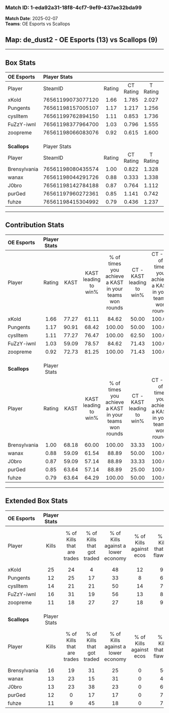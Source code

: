 ### Match ID: 1-eda92a31-18f8-4cf7-9ef9-437ae32bda99  
**Match Date**: 2025-02-07  
**Teams**: OE Esports vs Scallops  

## **Map**: de_dust2 - OE Esports (13) vs Scallops (9)  
---  

## Box Stats  

| **OE Esports** | Player Stats      |        |           |          |       |       |       |         |        |      |     |
| :- | :- | :-: | :-: | :-: | :-: | :-: | :-: | :-: | :-: | :-: | :-: |
| Player         | SteamID           | Rating | CT Rating | T Rating | KAST  |  ADR  | Kills | Assists | Deaths | K/D  | HS% |
| xKold          | 76561199073077120 |  1.66  |   1.785   |  2.027   | 77.27 | 103.0 |  25   |    3    |   12   | 2.08 | 28  |
| Pungents       | 76561198157005107 |  1.17  |   1.217   |  1.256   | 90.91 | 70.0  |  12   |    8    |   12   | 1.00 | 66  |
| cysIItem       | 76561199762894150 |  1.11  |   0.853   |  1.736   | 77.27 | 83.9  |  14   |    7    |   15   | 0.93 | 64  |
| FuZzY-iwnl     | 76561198377964700 |  1.03  |   0.796   |  1.555   | 59.09 | 66.6  |  16   |    2    |   13   | 1.23 | 43  |
| zoopreme       | 76561198066083076 |  0.92  |   0.615   |  1.600   | 72.73 | 61.6  |  11   |   13    |   15   | 0.73 | 63  |
|                |                   |        |           |          |       |       |       |         |        |      |     |
|                |                   |        |           |          |       |       |       |         |        |      |     |
|                |                   |        |           |          |       |       |       |         |        |      |     |
| **Scallops**   | Player Stats      |        |           |          |       |       |       |         |        |      |     |
| Player         | SteamID           | Rating | CT Rating | T Rating | KAST  |  ADR  | Kills | Assists | Deaths | K/D  | HS% |
| Brensylvania   | 76561198080435574 |  1.00  |   0.822   |  1.328   | 68.18 | 67.6  |  16   |    2    |   17   | 0.94 | 43  |
| wanax          | 76561198044291726 |  0.88  |   0.333   |  1.338   | 59.09 | 73.9  |  13   |    6    |   16   | 0.81 | 76  |
| J0bro          | 76561198142784188 |  0.87  |   0.764   |  1.112   | 59.09 | 71.0  |  13   |    1    |   15   | 0.87 | 53  |
| purGed         | 76561197960272361 |  0.85  |   1.141   |  0.742   | 63.64 | 59.2  |  12   |    6    |   15   | 0.80 | 50  |
| fuhze          | 76561198415304992 |  0.79  |   0.436   |  1.237   | 63.64 | 64.4  |  11   |    9    |   17   | 0.65 | 72  |
---  

## Contribution Stats  

| **OE Esports** | Player Stats |       |                      |                                                        |                           |                                                             |                          |                                                            |
| :- | :-: | :-: | :-: | :-: | :-: | :-: | :-: | :-: |
| Player         |    Rating    | KAST  | KAST leading to win% | % of times you achieve a KAST in your teams won rounds | CT - KAST leading to win% | CT - % of times you achieve a KAST in your teams won rounds | T - KAST leading to win% | T - % of times you achieve a KAST in your teams won rounds |
| xKold          |     1.66     | 77.27 |        61.11         |                         84.62                          |           50.00           |                           100.00                            |          75.00           |                           75.00                            |
| Pungents       |     1.17     | 90.91 |        68.42         |                         100.00                         |           50.00           |                           100.00                            |          88.89           |                           100.00                           |
| cysIItem       |     1.11     | 77.27 |        76.47         |                         100.00                         |           62.50           |                           100.00                            |          88.89           |                           100.00                           |
| FuZzY-iwnl     |     1.03     | 59.09 |        78.57         |                         84.62                          |           71.43           |                           100.00                            |          85.71           |                           75.00                            |
| zoopreme       |     0.92     | 72.73 |        81.25         |                         100.00                         |           71.43           |                           100.00                            |          88.89           |                           100.00                           |
|                |              |       |                      |                                                        |                           |                                                             |                          |                                                            |
|                |              |       |                      |                                                        |                           |                                                             |                          |                                                            |
|                |              |       |                      |                                                        |                           |                                                             |                          |                                                            |
| **Scallops**   | Player Stats |       |                      |                                                        |                           |                                                             |                          |                                                            |
| Player         |    Rating    | KAST  | KAST leading to win% | % of times you achieve a KAST in your teams won rounds | CT - KAST leading to win% | CT - % of times you achieve a KAST in your teams won rounds | T - KAST leading to win% | T - % of times you achieve a KAST in your teams won rounds |
| Brensylvania   |     1.00     | 68.18 |        60.00         |                         100.00                         |           33.33           |                           100.00                            |          77.78           |                           100.00                           |
| wanax          |     0.88     | 59.09 |        61.54         |                         88.89                          |           50.00           |                           100.00                            |          66.67           |                           85.71                            |
| J0bro          |     0.87     | 59.09 |        57.14         |                         88.89                          |           33.33           |                           100.00                            |          75.00           |                           85.71                            |
| purGed         |     0.85     | 63.64 |        57.14         |                         88.89                          |           25.00           |                           100.00                            |          100.00          |                           85.71                            |
| fuhze          |     0.79     | 63.64 |        64.29         |                         100.00                         |           50.00           |                           100.00                            |          70.00           |                           100.00                           |
---  

## Extended Box Stats  

| **OE Esports** | Player Stats |                            |                            |                                    |                         |                              |                                 |        |                             |                                     |                          |                               |                            |
| :- | :-: | :-: | :-: | :-: | :-: | :-: | :-: | :-: | :-: | :-: | :-: | :-: | :-: |
| Player         |    Kills     | % of Kills that are trades | % of Kills that got traded | % of Kills against a lower economy | % of Kills against ecos | % of Kills that are flawless | % of Kills that are close duels | Deaths | % of Deaths that get traded | % of Deaths against a lower economy | % of Deaths against ecos | % of Deaths that are flawless | % of Deaths that are close |
| xKold          |      25      |             24             |             4              |                 48                 |           12            |              92              |                0                |   12   |             33              |                 25                  |            0             |              92               |             0              |
| Pungents       |      12      |             25             |             17             |                 33                 |            8            |              67              |               17                |   12   |             33              |                 17                  |            0             |              42               |             8              |
| cysIItem       |      14      |             21             |             21             |                 50                 |           14            |              79              |                0                |   15   |             13              |                 27                  |            0             |              47               |             13             |
| FuZzY-iwnl     |      16      |             31             |             19             |                 56                 |           13            |              81              |                6                |   13   |             23              |                 23                  |            0             |              92               |             0              |
| zoopreme       |      11      |             18             |             27             |                 27                 |           18            |              91              |                0                |   15   |             40              |                 33                  |            7             |              47               |             7              |
|                |              |                            |                            |                                    |                         |                              |                                 |        |                             |                                     |                          |                               |                            |
|                |              |                            |                            |                                    |                         |                              |                                 |        |                             |                                     |                          |                               |                            |
|                |              |                            |                            |                                    |                         |                              |                                 |        |                             |                                     |                          |                               |                            |
| **Scallops**   | Player Stats |                            |                            |                                    |                         |                              |                                 |        |                             |                                     |                          |                               |                            |
| Player         |    Kills     | % of Kills that are trades | % of Kills that got traded | % of Kills against a lower economy | % of Kills against ecos | % of Kills that are flawless | % of Kills that are close duels | Deaths | % of Deaths that get traded | % of Deaths against a lower economy | % of Deaths against ecos | % of Deaths that are flawless | % of Deaths that are close |
| Brensylvania   |      16      |             19             |             31             |                 25                 |            0            |              50              |                6                |   17   |             24              |                 12                  |            0             |              76               |             0              |
| wanax          |      13      |             23             |             15             |                 31                 |            0            |              46              |               15                |   16   |              0              |                 19                  |            0             |              81               |             0              |
| J0bro          |      13      |             23             |             38             |                 23                 |            0            |              69              |                0                |   15   |             13              |                  7                  |            0             |              80               |             13             |
| purGed         |      12      |             0              |             17             |                 17                 |            0            |              75              |                8                |   15   |             20              |                  7                  |            0             |              87               |             7              |
| fuhze          |      11      |             9              |             45             |                 18                 |            0            |              73              |                0                |   17   |             18              |                 12                  |            0             |              71               |             0              |
